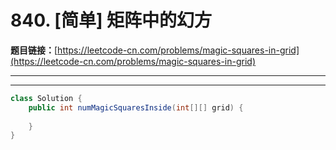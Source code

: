 # 840. [简单] 矩阵中的幻方

**题目链接：**[https://leetcode-cn.com/problems/magic-squares-in-grid](https://leetcode-cn.com/problems/magic-squares-in-grid)

---

<Cards card="leetcode_840_magic-squares-in-grid"></Cards>

---

```java
class Solution {
    public int numMagicSquaresInside(int[][] grid) {
        
    }
}
```